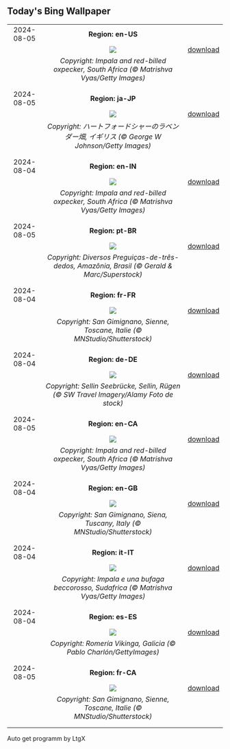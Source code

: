 ## Today's Bing Wallpaper
|      |      |      |
| :----: | :----: | :----: |
|2024-08-05|**Region: en-US**||
||![](https://www.bing.com/th?id=OHR.ImpalaOxpecker_EN-US6835989068_UHD.jpg&pid=hp&w=1152&h=648&rs=1&c=4)| [download](https://www.bing.com/th?id=OHR.ImpalaOxpecker_EN-US6835989068_UHD.jpg)|
||*Copyright: Impala and red-billed oxpecker, South Africa (© Matrishva Vyas/Getty Images)*
||
|||
|2024-08-05|**Region: ja-JP**||
||![](https://www.bing.com/th?id=OHR.HertfordshireLavender_JA-JP8708116437_UHD.jpg&pid=hp&w=1152&h=648&rs=1&c=4)| [download](https://www.bing.com/th?id=OHR.HertfordshireLavender_JA-JP8708116437_UHD.jpg)|
||*Copyright: ハートフォードシャーのラベンダー畑, イギリス (© George W Johnson/Getty Images)*
||
|||
|2024-08-04|**Region: en-IN**||
||![](https://www.bing.com/th?id=OHR.ImpalaOxpecker_EN-IN3497314730_UHD.jpg&pid=hp&w=1152&h=648&rs=1&c=4)| [download](https://www.bing.com/th?id=OHR.ImpalaOxpecker_EN-IN3497314730_UHD.jpg)|
||*Copyright: Impala and red-billed oxpecker, South Africa (© Matrishva Vyas/Getty Images)*
||
|||
|2024-08-05|**Region: pt-BR**||
||![](https://www.bing.com/th?id=OHR.DiaInternacionaldosAvos_PT-BR2289016069_UHD.jpg&pid=hp&w=1152&h=648&rs=1&c=4)| [download](https://www.bing.com/th?id=OHR.DiaInternacionaldosAvos_PT-BR2289016069_UHD.jpg)|
||*Copyright: Diversos Preguiças-de-três-dedos, Amazônia, Brasil (© Gerald & Marc/Superstock)*
||
|||
|2024-08-04|**Region: fr-FR**||
||![](https://www.bing.com/th?id=OHR.GimignanoTuscany_FR-FR0891435828_UHD.jpg&pid=hp&w=1152&h=648&rs=1&c=4)| [download](https://www.bing.com/th?id=OHR.GimignanoTuscany_FR-FR0891435828_UHD.jpg)|
||*Copyright: San Gimignano, Sienne, Toscane, Italie (© MNStudio/Shutterstock)*
||
|||
|2024-08-04|**Region: de-DE**||
||![](https://www.bing.com/th?id=OHR.SellinSeebruecke_DE-DE4280331105_UHD.jpg&pid=hp&w=1152&h=648&rs=1&c=4)| [download](https://www.bing.com/th?id=OHR.SellinSeebruecke_DE-DE4280331105_UHD.jpg)|
||*Copyright: Sellin Seebrücke, Sellin, Rügen (© SW Travel Imagery/Alamy Foto de stock)*
||
|||
|2024-08-05|**Region: en-CA**||
||![](https://www.bing.com/th?id=OHR.ImpalaOxpecker_EN-CA7040522932_UHD.jpg&pid=hp&w=1152&h=648&rs=1&c=4)| [download](https://www.bing.com/th?id=OHR.ImpalaOxpecker_EN-CA7040522932_UHD.jpg)|
||*Copyright: Impala and red-billed oxpecker, South Africa (© Matrishva Vyas/Getty Images)*
||
|||
|2024-08-04|**Region: en-GB**||
||![](https://www.bing.com/th?id=OHR.GimignanoTuscany_EN-GB0016765846_UHD.jpg&pid=hp&w=1152&h=648&rs=1&c=4)| [download](https://www.bing.com/th?id=OHR.GimignanoTuscany_EN-GB0016765846_UHD.jpg)|
||*Copyright: San Gimignano, Siena, Tuscany, Italy (© MNStudio/Shutterstock)*
||
|||
|2024-08-04|**Region: it-IT**||
||![](https://www.bing.com/th?id=OHR.ImpalaOxpecker_IT-IT7910851982_UHD.jpg&pid=hp&w=1152&h=648&rs=1&c=4)| [download](https://www.bing.com/th?id=OHR.ImpalaOxpecker_IT-IT7910851982_UHD.jpg)|
||*Copyright: Impala e una bufaga beccorosso, Sudafrica (© Matrishva Vyas/Getty Images)*
||
|||
|2024-08-04|**Region: es-ES**||
||![](https://www.bing.com/th?id=OHR.RomeriaVikinga_ES-ES4247544127_UHD.jpg&pid=hp&w=1152&h=648&rs=1&c=4)| [download](https://www.bing.com/th?id=OHR.RomeriaVikinga_ES-ES4247544127_UHD.jpg)|
||*Copyright: Romería Vikinga, Galicia (© Pablo Charlón/GettyImages)*
||
|||
|2024-08-05|**Region: fr-CA**||
||![](https://www.bing.com/th?id=OHR.GimignanoTuscany_FR-CA7468650523_UHD.jpg&pid=hp&w=1152&h=648&rs=1&c=4)| [download](https://www.bing.com/th?id=OHR.GimignanoTuscany_FR-CA7468650523_UHD.jpg)|
||*Copyright: San Gimignano, Sienne, Toscane, Italie (© MNStudio/Shutterstock)*
||
|||

Auto get programm by LtgX
